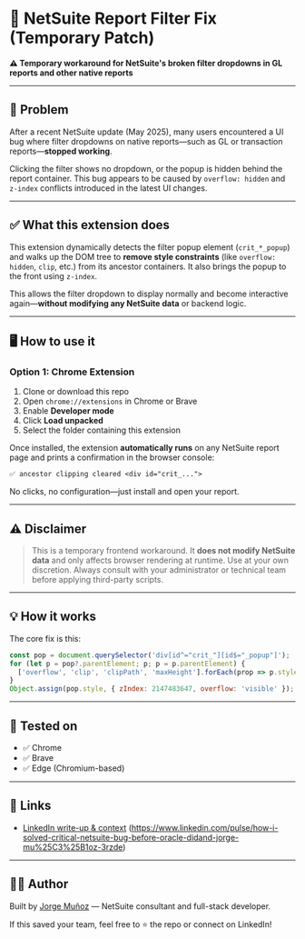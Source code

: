 
# 🔧 NetSuite Report Filter Fix (Temporary Patch)

**⚠️ Temporary workaround for NetSuite's broken filter dropdowns in GL reports and other native reports**

---

## 📌 Problem

After a recent NetSuite update (May 2025), many users encountered a UI bug where filter dropdowns on native reports—such as GL or transaction reports—**stopped working**.

Clicking the filter shows no dropdown, or the popup is hidden behind the report container. This bug appears to be caused by `overflow: hidden` and `z-index` conflicts introduced in the latest UI changes.

---

## ✅ What this extension does

This extension dynamically detects the filter popup element (`crit_*_popup`) and walks up the DOM tree to **remove style constraints** (like `overflow: hidden`, `clip`, etc.) from its ancestor containers. It also brings the popup to the front using `z-index`.

This allows the filter dropdown to display normally and become interactive again—**without modifying any NetSuite data** or backend logic.

---

## 🖥️ How to use it

### Option 1: Chrome Extension

1. Clone or download this repo
2. Open `chrome://extensions` in Chrome or Brave
3. Enable **Developer mode**
4. Click **Load unpacked**
5. Select the folder containing this extension

Once installed, the extension **automatically runs** on any NetSuite report page and prints a confirmation in the browser console:

```txt
✅ ancestor clipping cleared <div id="crit_...">
```

No clicks, no configuration—just install and open your report.

---

## ⚠️ Disclaimer

> This is a temporary frontend workaround. It **does not modify NetSuite data** and only affects browser rendering at runtime.
> Use at your own discretion. Always consult with your administrator or technical team before applying third-party scripts.

---

## 💡 How it works

The core fix is this:

```js
const pop = document.querySelector('div[id^="crit_"][id$="_popup"]');
for (let p = pop?.parentElement; p; p = p.parentElement) {
  ['overflow', 'clip', 'clipPath', 'maxHeight'].forEach(prop => p.style[prop] = 'visible');
}
Object.assign(pop.style, { zIndex: 2147483647, overflow: 'visible' });
```

---

## 🧪 Tested on

* ✅ Chrome
* ✅ Brave
* ✅ Edge (Chromium-based)

---

## 🔗 Links

* [LinkedIn write-up & context](#) (https://www.linkedin.com/pulse/how-i-solved-critical-netsuite-bug-before-oracle-didand-jorge-mu%25C3%25B1oz-3rzde)

---

## 👨‍💻 Author

Built by [Jorge Muñoz](https://www.linkedin.com/in/jorge-mu%C3%B1oz-431513229/) — NetSuite consultant and full-stack developer.

If this saved your team, feel free to ⭐ the repo or connect on LinkedIn!
